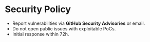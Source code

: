 # Security Policy

- Report vulnerabilities via **GitHub Security Advisories** or email.
- Do not open public issues with exploitable PoCs.
- Initial response within 72h.
